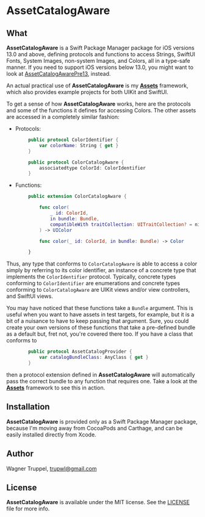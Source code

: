 # AssetCatalogAware

## What

**AssetCatalogAware** is a Swift Package Manager package for iOS versions 13.0 and above, defining protocols and functions to access Strings, SwiftUI Fonts, System Images, non-system Images, and Colors, all in a type-safe manner. If you need to support iOS versions below 13.0, you might want to look at [AssetCatalogAwarePre13](https://github.com/wltrup/AssetCatalogAwarePre13), instead.

An actual practical use of **AssetCatalogAware** is my [**Assets**](https://github.com/wltrup/Assets) framework, which also provides example projects for both UIKit and SwiftUI.

To get a sense of how **AssetCatalogAware** works, here are the protocols and some of the functions it defines for accessing Colors. The other assets are accessed in a completely similar fashion:

- Protocols:
```swift
        public protocol ColorIdentifier {
            var colorName: String { get }
        }

        public protocol ColorCatalogAware {
            associatedtype ColorId: ColorIdentifier
        }
```

- Functions:
```swift
        public extension ColorCatalogAware {

            func color(
                _ id: ColorId,
                in bundle: Bundle,
                compatibleWith traitCollection: UITraitCollection? = nil
            ) -> UIColor

            func color(_ id: ColorId, in bundle: Bundle) -> Color

        }
```

Thus, any type that conforms to `ColorCatalogAware` is able to access a color simply by referring to its color identifier, an instance of a concrete type that implements the `ColorIdentifier` protocol. Typically, concrete types conforming to `ColorIdentifier` are enumerations and concrete types conforming to `ColorCatalogAware` are UIKit views and/or view controllers, and SwiftUI views.

You may have noticed that these functions take a `Bundle` argument. This is useful when you want to have assets in test targets, for example, but it is a bit of a nuisance to have to keep passing that argument. Sure, you could create your own versions of these functions that take a pre-defined bundle as a default but, fret not, you're covered there too. If you have a class that conforms to
```swift
        public protocol AssetCatalogProvider {
            var catalogBundleClass: AnyClass { get }
        }
```
then a protocol extension defined in **AssetCatalogAware** will automatically pass the correct bundle to any function that requires one. Take a look at the [**Assets**](https://github.com/wltrup/Assets) framework to see this in action.


## Installation

**AssetCatalogAware** is provided only as a Swift Package Manager package, because I'm moving away from CocoaPods and Carthage, and can be easily installed directly from Xcode.

## Author

Wagner Truppel, trupwl@gmail.com

## License

**AssetCatalogAware** is available under the MIT license. See the [LICENSE](./LICENSE) file for more info.
